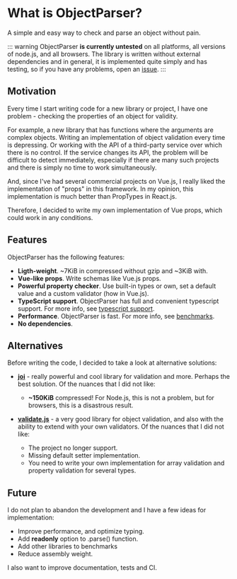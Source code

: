 # What is ObjectParser?

A simple and easy way to check and parse an object without pain.

::: warning
ObjectParser **is currently untested** on all platforms, all versions of node.js, and all browsers. The library is written without external dependencies and in general, it is implemented quite simply and has testing, so if you have any problems, open an [issue](https://github.com/dmitrytavern/object-parser/issues/new).
:::

## Motivation

Every time I start writing code for a new library or project, I have one problem - checking the properties of an object for validity.

For example, a new library that has functions where the arguments are complex objects. Writing an implementation of object validation every time is depressing. Or working with the API of a third-party service over which there is no control. If the service changes its API, the problem will be difficult to detect immediately, especially if there are many such projects and there is simply no time to work simultaneously.

And, since I've had several commercial projects on Vue.js, I really liked the implementation of "props" in this framework. In my opinion, this implementation is much better than PropTypes in React.js.

Therefore, I decided to write my own implementation of Vue props, which could work in any conditions.

## Features

ObjectParser has the following features:

- **Ligth-weight**. ~7KiB in compressed without gzip and ~3KiB with.
- **Vue-like props**. Write schemas like Vue.js props.
- **Powerful property checker**. Use built-in types or own, set a default value and a custom validator (how in Vue.js).
- **TypeScript support**. ObjectParser has full and convenient typescript support. For more info, see [typescript support](./advanced/typescript.md).
- **Performance**. ObjectParser is fast. For more info, see [benchmarks](./advanced/benchmarks.md).
- **No dependencies**.

## Alternatives

Before writing the code, I decided to take a look at alternative solutions:

- **[joi](https://github.com/hapijs/joi)** - really powerful and cool library for validation and more. Perhaps the best solution. Of the nuances that I did not like:

  - **~150KiB** compressed! For Node.js, this is not a problem, but for browsers, this is a disastrous result.

- **[validate.js](https://github.com/ansman/validate.js)** - a very good library for object validation, and also with the ability to extend with your own validators. Of the nuances that I did not like:

  - The project no longer support.
  - Missing default setter implementation.
  - You need to write your own implementation for array validation and property validation for several types.

## Future

I do not plan to abandon the development and I have a few ideas for implementation:

- Improve performance, and optimize typing.
- Add **readonly** option to .parse() function.
- Add other libraries to benchmarks
- Reduce assembly weight.

I also want to improve documentation, tests and CI.
